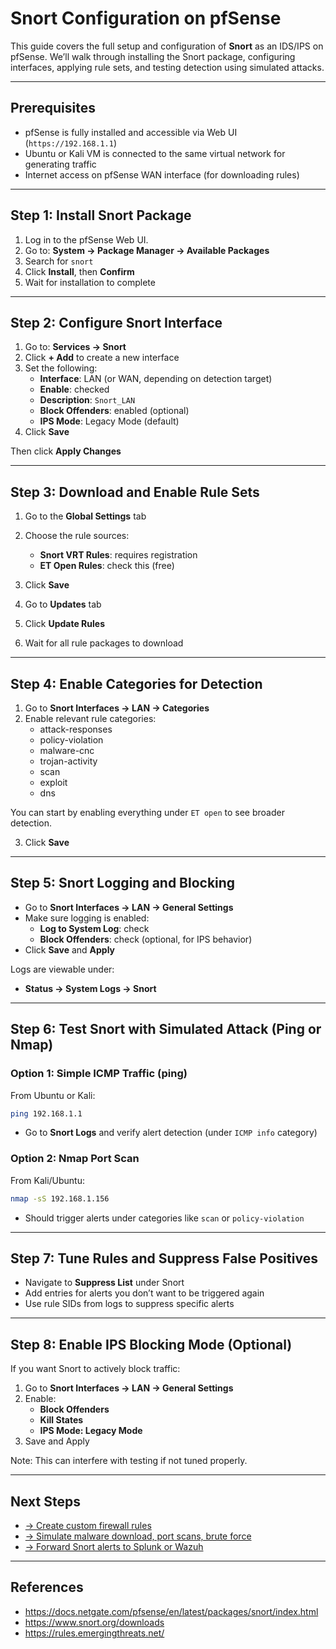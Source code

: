 # Snort Configuration on pfSense

This guide covers the full setup and configuration of **Snort** as an IDS/IPS on pfSense. We’ll walk through installing the Snort package, configuring interfaces, applying rule sets, and testing detection using simulated attacks.

---

## Prerequisites

- pfSense is fully installed and accessible via Web UI (`https://192.168.1.1`)
- Ubuntu or Kali VM is connected to the same virtual network for generating traffic
- Internet access on pfSense WAN interface (for downloading rules)

---

## Step 1: Install Snort Package

1. Log in to the pfSense Web UI.
2. Go to: **System → Package Manager → Available Packages**
3. Search for `snort`
4. Click **Install**, then **Confirm**
5. Wait for installation to complete

---

## Step 2: Configure Snort Interface

1. Go to: **Services → Snort**
2. Click **+ Add** to create a new interface
3. Set the following:
   - **Interface**: LAN (or WAN, depending on detection target)
   - **Enable**:  checked
   - **Description**: `Snort_LAN`
   - **Block Offenders**:  enabled (optional)
   - **IPS Mode**: Legacy Mode (default)
4. Click **Save**

Then click **Apply Changes**

---

## Step 3: Download and Enable Rule Sets

1. Go to the **Global Settings** tab
2. Choose the rule sources:
   - **Snort VRT Rules**: requires registration
   - **ET Open Rules**:  check this (free)
3. Click **Save**

4. Go to **Updates** tab
5. Click **Update Rules**
6. Wait for all rule packages to download

---

## Step 4: Enable Categories for Detection

1. Go to **Snort Interfaces → LAN → Categories**
2. Enable relevant rule categories:
   - attack-responses
   - policy-violation
   - malware-cnc
   - trojan-activity
   - scan
   - exploit
   - dns

You can start by enabling everything under `ET open` to see broader detection.

3. Click **Save**

---

## Step 5: Snort Logging and Blocking

- Go to **Snort Interfaces → LAN → General Settings**
- Make sure logging is enabled:
  - **Log to System Log**: check
  - **Block Offenders**: check (optional, for IPS behavior)
- Click **Save** and **Apply**

Logs are viewable under:
- **Status → System Logs → Snort**

---

## Step 6: Test Snort with Simulated Attack (Ping or Nmap)

### Option 1: Simple ICMP Traffic (ping)

From Ubuntu or Kali:

```bash
ping 192.168.1.1
```

- Go to **Snort Logs** and verify alert detection (under `ICMP info` category)

### Option 2: Nmap Port Scan

From Kali/Ubuntu:

```bash
nmap -sS 192.168.1.156
```

- Should trigger alerts under categories like `scan` or `policy-violation`

---

## Step 7: Tune Rules and Suppress False Positives

- Navigate to **Suppress List** under Snort
- Add entries for alerts you don’t want to be triggered again
- Use rule SIDs from logs to suppress specific alerts

---

## Step 8: Enable IPS Blocking Mode (Optional)

If you want Snort to actively block traffic:

1. Go to **Snort Interfaces → LAN → General Settings**
2. Enable:
   - **Block Offenders**
   - **Kill States**
   - **IPS Mode: Legacy Mode**
3. Save and Apply

Note: This can interfere with testing if not tuned properly.

---

## Next Steps

- [→ Create custom firewall rules](../firewall-and-snort-rules.md)
- [→ Simulate malware download, port scans, brute force](../simulations/)
- [→ Forward Snort alerts to Splunk or Wazuh](log-forwarding.md)

---

## References

- https://docs.netgate.com/pfsense/en/latest/packages/snort/index.html
- https://www.snort.org/downloads
- https://rules.emergingthreats.net/
